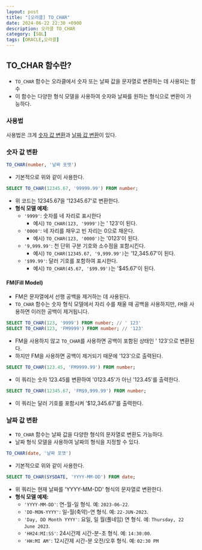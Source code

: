 ```yaml
---
layout: post
title: "[오라클] TO_CHAR"
date: 2024-06-22 22:30 +0900
description: 오라클 TO_CHAR
category: [SQL]
tags: [ORACLE,오라클]
---
```

## TO_CHAR 함수란?
- `TO_CHAR` 함수는 오라클에서 숫자 또는 날짜 값을 문자열로 변환하는 데 사용되는 함수
- 이 함수는 다양한 형식 모델을 사용하여 숫자와 날짜를 원하는 형식으로 변환이 가능하다.

### 사용법
사용법은 크게 [숫자 값 변환](#숫자-값-변환)과 [날짜 값 변환](#날짜-값-변환)이 있다.

### 숫자 값 변환

```sql
TO_CHAR(number, '날짜 포맷')
```

- 기본적으로 위와 같이 사용한다.

```sql
SELECT TO_CHAR(12345.67, '99999.99') FROM number;
```

- 위 코드는 12345.67을 '12345.67'로 변환한다.
- **형식 모델 예제:**
	-   `'9999'`: 숫자를 네 자리로 표시한다
		- 예시) `TO_CHAR(123, '9999')`는 ' 123'이 된다.
	-   `'0000'`: 네 자리를 채우고 빈 자리는 0으로 채운다.
		- 예시) `TO_CHAR(123, '0000')`는 '0123'이 된다.
	-   `'9,999.99'`: 천 단위 구분 기호와 소수점을 포함시킨다.
		- 예시) `TO_CHAR(12345.67, '9,999.99')`는 '12,345.67'이 된다.
	-   `'$99.99'`: 달러 기호를 포함하여 표시한다.
		- 예시) `TO_CHAR(45.67, '$99.99')`는 '$45.67'이 된다.

#### FM(Fill Model)
- FM은 문자열에서 선행 공백을 제거하는 데 사용된다.
- `TO_CHAR` 함수는 숫자 형식 모델에서 자리 수를 채울 때 공백을 사용하지만, `FM`을 사용하면 이러한 공백이 제거됩니다.

```sql
SELECT TO_CHAR(123, '9999') FROM number; // ' 123'
SELECT TO_CHAR(123, 'FM9999') FROM number; // '123'
```

- FM을 사용하지 않고 `TO_CHAR`를 사용하면 공백이 포함된 상태인 ' 123'으로 변환된다.
- 하지만 FM을 사용하면 공백이 제거되기 때문에 '123'으로 출력된다.

```sql
SELECT TO_CHAR(123.45, 'FM9999.99') FROM number;
```
- 이 쿼리는 숫자 123.45를 변환하여 '0123.45'가 아닌 '123.45'를 출력한다.

```sql
SELECT TO_CHAR(12345.67, 'FM$9,999.99') FROM number;
```

- 이 쿼리는 달러 기호를 포함시켜 '$12,345.67'를 출력한다.

### 날짜 값 변환
- `TO_CHAR` 함수는 날짜 값을 다양한 형식의 문자열로 변환도 가능하다.
- 날짜 형식 모델을 사용하여 날짜의 형식을 지정할 수 있다.

```sql
TO_CHAR(date, '날짜 포맷')
```

- 기본적으로 위와 같이 사용한다.

```sql
SELECT TO_CHAR(SYSDATE, 'YYYY-MM-DD') FROM date;
```

- 위 쿼리는 현재 날짜를 'YYYY-MM-DD' 형식의 문자열로 변환한다.
- **형식 모델 예제:**
	-   `'YYYY-MM-DD'`: 연-월-일 형식. 예: `2023-06-22`.
	-   `'DD-MON-YYYY'`: 일-월(축약)-연 형식. 예: `22-JUN-2023`.
	-   `'Day, DD Month YYYY'`: 요일, 일 월(풀네임) 연 형식. 예: `Thursday, 22 June 2023`.
	-   `'HH24:MI:SS'`: 24시간제 시간-분-초 형식. 예: `14:30:00`.
	-   `'HH:MI AM'`: 12시간제 시간-분 오전/오후 형식. 예: `02:30 PM`
